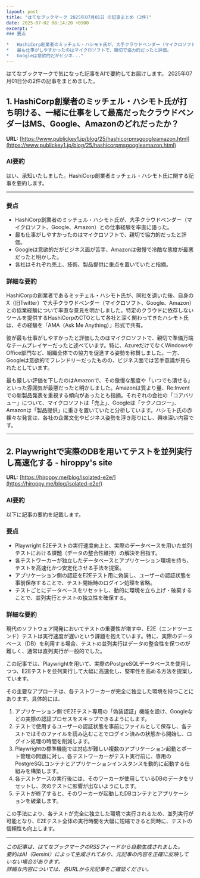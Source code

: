 ```yaml
---
layout: post
title: "はてなブックマーク 2025年07月01日 の記事まとめ (2件)"
date: 2025-07-02 08:14:20 +0900
excerpt: "
### 要点

*   HashiCorp創業者のミッチェル・ハシモト氏が、大手クラウドベンダー（マイクロソフト、Google、Amazon）との仕事経験を率直に語った。
*   最も仕事がしやすかったのはマイクロソフトで、親切で協力的だったと評価。
*   Googleは意欲的だがビジネ..."
---
```


はてなブックマークで気になった記事をAIで要約してお届けします。
2025年07月01日分の2件の記事をまとめました。

## 1. HashiCorp創業者のミッチェル・ハシモト氏が打ち明ける、一緒に仕事をして最高だったクラウドベンダーはMS、Google、Amazonのどれだったか？

**URL:** [https://www.publickey1.jp/blog/25/hashicorpmsgoogleamazon.html](https://www.publickey1.jp/blog/25/hashicorpmsgoogleamazon.html)

### AI要約

はい、承知いたしました。HashiCorp創業者ミッチェル・ハシモト氏に関する記事を要約します。

---

### 要点

*   HashiCorp創業者のミッチェル・ハシモト氏が、大手クラウドベンダー（マイクロソフト、Google、Amazon）との仕事経験を率直に語った。
*   最も仕事がしやすかったのはマイクロソフトで、親切で協力的だったと評価。
*   Googleは意欲的だがビジネス面が苦手、Amazonは傲慢で冷酷な態度が最悪だったと明かした。
*   各社はそれぞれ売上、技術、製品提供に重点を置いていたと指摘。

### 詳細な要約

HashiCorpの創業者であるミッチェル・ハシモト氏が、同社を退いた後、自身のX（旧Twitter）で大手クラウドベンダー（マイクロソフト、Google、Amazon）との協業経験について率直な意見を明かしました。特定のクラウドに依存しないツールを提供するHashiCorpのCTOとして各社と深く関わってきたハシモト氏は、その経験を「AMA（Ask Me Anything）」形式で共有。

彼が最も仕事がしやすかったと評価したのはマイクロソフトで、親切で準備万端なチームプレイヤーだったと述べています。特に、AzureだけでなくWindowsやOffice部門など、組織全体での協力を促進する姿勢を称賛しました。一方、Googleは意欲的でフレンドリーだったものの、ビジネス面では苦手意識が見られたとしています。

最も厳しい評価を下したのはAmazonで、その傲慢な態度や「いつでも潰せる」といった雰囲気が最悪だったと明かしました。Amazonは質より量、Re:Inventでの新製品発表を重視する傾向があったとも指摘。それぞれの会社の「コアバリュー」について、マイクロソフトは「売上」、Googleは「テクノロジー」、Amazonは「製品提供」に重きを置いていたと分析しています。ハシモト氏の赤裸々な発言は、各社の企業文化やビジネス姿勢を浮き彫りにし、興味深い内容です。

---

## 2. Playwrightで実際のDBを用いてテストを並列実行し高速化する - hiroppy's site

**URL:** [https://hiroppy.me/blog/isolated-e2e/](https://hiroppy.me/blog/isolated-e2e/)

### AI要約

以下に記事の要約を記載します。

### 要点

*   Playwright E2Eテストの実行速度向上と、実際のデータベースを用いた並列テストにおける課題（データの整合性維持）の解決を目指す。
*   各テストワーカーが独立したデータベースとアプリケーション環境を持ち、テストを高速化かつ安定化させる手法を提案。
*   アプリケーション側の認証をE2Eテスト用に偽装し、ユーザーの認証状態を事前保存することで、テスト開始時のログイン処理を省略。
*   テストごとにデータベースをリセットし、動的に環境を立ち上げ・破棄することで、並列実行とテストの独立性を確保する。

### 詳細な要約

現代のソフトウェア開発においてテストの重要性が増す中、E2E（エンドツーエンド）テストは実行速度が遅いという課題を抱えています。特に、実際のデータベース（DB）を利用する場合、テストの並列実行はデータの整合性を保つのが難しく、通常は直列実行が一般的でした。

この記事では、Playwrightを用いて、実際のPostgreSQLデータベースを使用しつつ、E2Eテストを並列実行して大幅に高速化し、堅牢性を高める方法を提案しています。

その主要なアプローチは、各テストワーカーが完全に独立した環境を持つことにあります。具体的には、

1.  アプリケーション側でE2Eテスト専用の「偽装認証」機能を設け、Googleなどの実際の認証プロセスをスキップできるようにします。
2.  テストで使用するユーザーの認証状態を事前にファイルとして保存し、各テストではそのファイルを読み込むことでログイン済みの状態から開始し、ログイン処理の時間を削減します。
3.  Playwrightの標準機能では対応が難しい複数のアプリケーション起動とポート管理の問題に対し、各テストワーカーがテスト実行前に、専用のPostgreSQLコンテナとアプリケーションインスタンスを動的に起動する仕組みを構築します。
4.  各テストケースの実行後には、そのワーカーが使用しているDBのデータをリセットし、次のテストに影響が出ないようにします。
5.  テストが終了すると、そのワーカーが起動したDBコンテナとアプリケーションを破棄します。

この手法により、各テストが完全に独立した環境で実行されるため、並列実行が可能となり、E2Eテスト全体の実行時間を大幅に短縮できると同時に、テストの信頼性も向上します。

---

*この記事は、はてなブックマークのRSSフィードから自動生成されました。*  
*要約はAI（Gemini）によって生成されており、元記事の内容を正確に反映していない場合があります。*  
*詳細な内容については、各URLから元記事をご確認ください。*

